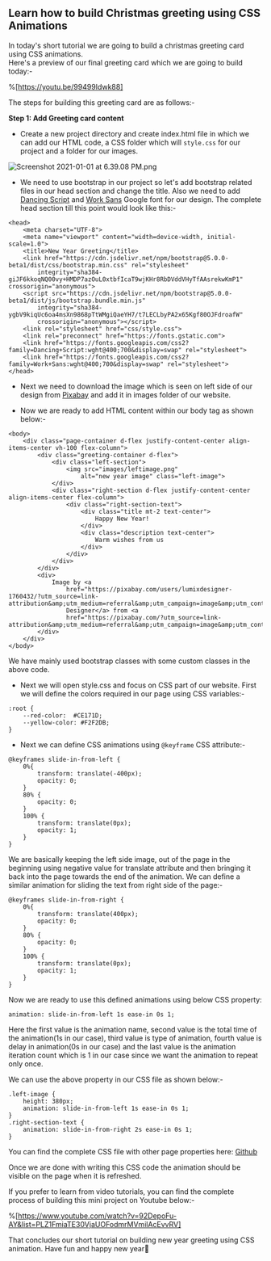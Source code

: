 ## Learn how to build Christmas greeting using CSS Animations

In today's short tutorial we are going to build a christmas greeting card using CSS animations.  
Here's a preview of our final greeting card which we are going to build today:-

%[https://youtu.be/99499Idwk88]

The steps for building this greeting card are as follows:-

**Step 1: Add Greeting card content**


- Create a new project directory and create index.html file in which we can add our HTML code, a CSS folder which will `style.css` for our project and a folder for our images.


![Screenshot 2021-01-01 at 6.39.08 PM.png](https://cdn.hashnode.com/res/hashnode/image/upload/v1609506589011/P4PHZGEX9.png)


- We need to use bootstrap in our project so let's add bootstrap related files in our head section and change the title. Also we need to add  [Dancing Script](https://fonts.google.com/specimen/Dancing+Script)  and [Work Sans](https://fonts.google.com/specimen/Work+Sans) Google font for our design.
The complete head section till this point would look like this:-


```
<head>
    <meta charset="UTF-8">
    <meta name="viewport" content="width=device-width, initial-scale=1.0">
    <title>New Year Greeting</title>
    <link href="https://cdn.jsdelivr.net/npm/bootstrap@5.0.0-beta1/dist/css/bootstrap.min.css" rel="stylesheet"
        integrity="sha384-giJF6kkoqNQ00vy+HMDP7azOuL0xtbfIcaT9wjKHr8RbDVddVHyTfAAsrekwKmP1" crossorigin="anonymous">
    <script src="https://cdn.jsdelivr.net/npm/bootstrap@5.0.0-beta1/dist/js/bootstrap.bundle.min.js"
        integrity="sha384-ygbV9kiqUc6oa4msXn9868pTtWMgiQaeYH7/t7LECLbyPA2x65Kgf80OJFdroafW"
        crossorigin="anonymous"></script>
    <link rel="stylesheet" href="css/style.css">
    <link rel="preconnect" href="https://fonts.gstatic.com">
    <link href="https://fonts.googleapis.com/css2?family=Dancing+Script:wght@400;700&display=swap" rel="stylesheet">
    <link href="https://fonts.googleapis.com/css2?family=Work+Sans:wght@400;700&display=swap" rel="stylesheet">
</head>
``` 

- Next we need to download the image which is seen on left side of our design from  [Pixabay](https://pixabay.com/illustrations/christmas-christmas-bauble-1885470/) and add it in images folder of our website.

- Now we are ready to add HTML content within our body tag as shown below:-


```
<body>
    <div class="page-container d-flex justify-content-center align-items-center vh-100 flex-column">
        <div class="greeting-container d-flex">
            <div class="left-section">
                <img src="images/leftimage.png"
                    alt="new year image" class="left-image">
            </div>
            <div class="right-section d-flex justify-content-center align-items-center flex-column">
                <div class="right-section-text">
                    <div class="title mt-2 text-center">
                        Happy New Year!
                    </div>
                    <div class="description text-center">
                        Warm wishes from us
                    </div>
                </div>
            </div>
        </div>
        <div>
            Image by <a
                href="https://pixabay.com/users/lumixdesigner-1760432/?utm_source=link-attribution&amp;utm_medium=referral&amp;utm_campaign=image&amp;utm_content=1885470">Lumix
                Designer</a> from <a
                href="https://pixabay.com/?utm_source=link-attribution&amp;utm_medium=referral&amp;utm_campaign=image&amp;utm_content=1885470">Pixabay</a>
        </div>
    </div>
</body>
``` 
We have mainly used bootstrap classes with some custom classes in the above code.

- Next we will open style.css and focus on CSS part of our website. First we will define the colors required in our page using CSS variables:-

```
:root {
    --red-color:  #CE171D;
    --yellow-color: #F2F2DB;
}
```

- Next we can define CSS animations using `@keyframe` CSS attribute:-

```
@keyframes slide-in-from-left {
    0%{
        transform: translate(-400px);
        opacity: 0;
    }
    80% {
        opacity: 0;
    }
    100% {
        transform: translate(0px);
        opacity: 1;
    }
}
``` 

We are basically keeping the left side image, out of the page in the beginning using negative value for translate attribute and then bringing it back into the page towards the end of the animation.
We can define a similar animation for sliding the text from right side of the page:-
```
@keyframes slide-in-from-right {
    0%{
        transform: translate(400px);
        opacity: 0;
    }
    80% {
        opacity: 0;
    }
    100% {
        transform: translate(0px);
        opacity: 1;
    }
}
```
Now we are ready to use this defined animations using below CSS property:
```
animation: slide-in-from-left 1s ease-in 0s 1;
```

Here the first value is the animation name, second value is the total time of the animation(1s in our case), third value is type of animation, fourth value is delay in animation(0s in our case) and the last value is the animation iteration count which is 1 in our case since we want the animation to repeat only once.

We can use the above property in our CSS file as shown below:-
```
.left-image {
    height: 380px;
    animation: slide-in-from-left 1s ease-in 0s 1;
}
.right-section-text {
    animation: slide-in-from-right 2s ease-in 0s 1;
}
```

You can find the complete CSS file with other page properties here: [Github](https://github.com/codeclassifiers/newyeargreeting/blob/main/css/style.css)

Once we are done with writing this CSS code the animation should be visible on the page when it is refreshed.

If you prefer to learn from video tutorials, you can find the complete process of building this mini project on Youtube below:-

%[https://www.youtube.com/watch?v=92DepoFu-AY&list=PLZ1FmiaTE30VjaUOFodmrMVmilAcEvvRV]

That concludes our short tutorial on building new year greeting using CSS animation.
Have fun and happy new year🥳 



